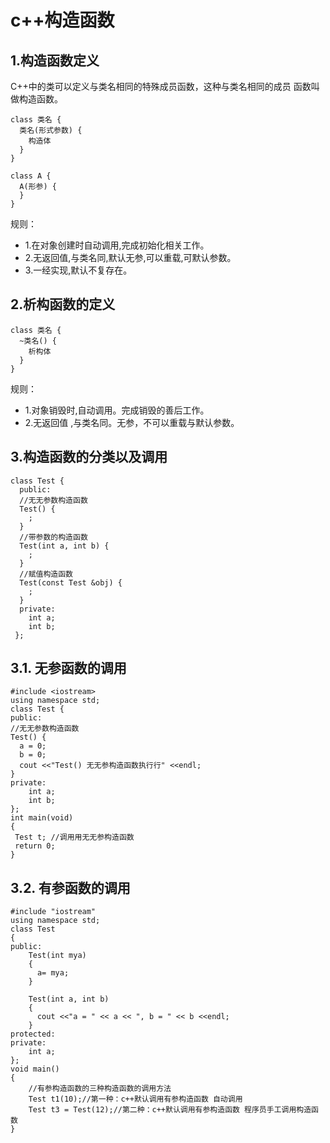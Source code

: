 # c++构造函数

## 1.构造函数定义

C++中的类可以定义与类名相同的特殊成员函数，这种与类名相同的成员 函数叫做构造函数。

```text
class 类名 {
  类名(形式参数) {
    构造体
  }
}
```

```text
class A {
  A(形参) {
  }
}
```

规则：

* 1.在对象创建时自动调用,完成初始化相关工作。
* 2.无返回值,与类名同,默认无参,可以重载,可默认参数。
* 3.一经实现,默认不复存在。

## 2.析构函数的定义

```
class 类名 {
  ~类名() {
    析构体
  }
}
```

规则：

* 1.对象销毁时,自动调用。完成销毁的善后工作。 
* 2.无返回值 ,与类名同。无参，不可以重载与默认参数。

## 3.构造函数的分类以及调用

```
class Test {
  public:
  //⽆无参数构造函数
  Test() {
    ;
  }
  //带参数的构造函数
  Test(int a, int b) {
    ;
  }
  //赋值构造函数
  Test(const Test &obj) {
    ;
  }
  private:
    int a;
    int b;
 };
```

## 3.1. 无参函数的调用

```
#include <iostream>
using namespace std;
class Test {
public:
//⽆无参数构造函数
Test() {
  a = 0;
  b = 0;
  cout <<"Test() ⽆无参构造函数执⾏行" <<endl;
}
private:
    int a;
    int b;
};
int main(void)
{
 Test t; //调⽤用⽆无参构造函数
 return 0;
}
```

## 3.2. 有参函数的调用

```text
#include "iostream"
using namespace std;
class Test
{
public:
    Test(int mya)
    {
      a= mya;  
    }

    Test(int a, int b)
    {
      cout <<"a = " << a << ", b = " << b <<endl;
    }
protected:
private:
    int a;
};
void main()
{
    //有参构造函数的三种构造函数的调用方法
    Test t1(10);//第一种：c++默认调用有参构造函数 自动调用
    Test t3 = Test(12);//第二种：c++默认调用有参构造函数 程序员手工调用构造函数
}
```
